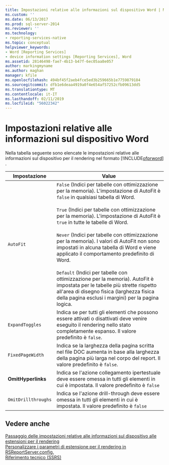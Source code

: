 ```yaml
---
title: Impostazioni relative alle informazioni sul dispositivo Word | Microsoft Docs
ms.custom: ''
ms.date: 06/13/2017
ms.prod: sql-server-2014
ms.reviewer: ''
ms.technology:
- reporting-services-native
ms.topic: conceptual
helpviewer_keywords:
- Word [Reporting Services]
- device information settings [Reporting Services], Word
ms.assetid: 28146498-fae7-4b13-b47f-6ec05aa8e057
author: markingmyname
ms.author: maghan
manager: kfile
ms.openlocfilehash: 494bf45f2aeb4fce5ed3b259665b1e7759879184
ms.sourcegitcommit: dfb1e6deaa4919a0f4e654af57252cfb09613dd5
ms.translationtype: MT
ms.contentlocale: it-IT
ms.lasthandoff: 02/11/2019
ms.locfileid: "56022342"
---
```

# <a name="word-device-information-settings"></a>Impostazioni relative alle informazioni sul dispositivo Word
  Nella tabella seguente sono elencate le impostazioni relative alle informazioni sul dispositivo per il rendering nel formato [!INCLUDE[ofprword](../includes/ofprword-md.md)] .  
  
|Impostazione|Value|  
|-------------|-----------|  
|`AutoFit`|`False` (Indici per tabelle con ottimizzazione per la memoria). L'impostazione di AutoFit è `false` in qualsiasi tabella di Word.<br /><br /> `True` (Indici per tabelle con ottimizzazione per la memoria). L'impostazione di AutoFit è `true` in tutte le tabelle di Word.<br /><br /> `Never` (Indici per tabelle con ottimizzazione per la memoria). I valori di AutoFit non sono impostati in alcuna tabella di Word e viene applicato il comportamento predefinito di Word.<br /><br /> `Default` (Indici per tabelle con ottimizzazione per la memoria). AutoFit è impostata per le tabelle più strette rispetto all'area di disegno fisica (larghezza fisica della pagina esclusi i margini) per la pagina logica.|  
|`ExpandToggles`|Indica se per tutti gli elementi che possono essere attivati o disattivati deve venire eseguito il rendering nello stato completamente espanso. Il valore predefinito è `false`.|  
|`FixedPageWidth`|Indica se la larghezza della pagina scritta nel file DOC aumenta in base alla larghezza della pagina più larga nel corpo del report. Il valore predefinito è `false`.|  
|**OmitHyperlinks**|Indica se l'azione collegamento ipertestuale deve essere omessa in tutti gli elementi in cui è impostata. Il valore predefinito è `false`|  
|`OmitDrillthroughs`|Indica se l'azione drill-through deve essere omessa in tutti gli elementi in cui è impostata. Il valore predefinito è `false`|  
  
## <a name="see-also"></a>Vedere anche  
 [Passaggio delle impostazioni relative alle informazioni sul dispositivo alle estensioni per il rendering](report-server-web-service/net-framework/passing-device-information-settings-to-rendering-extensions.md)   
 [Personalizzare i parametri di estensione per il rendering in RSReportServer.config.](customize-rendering-extension-parameters-in-rsreportserver-config.md)   
 [Riferimento tecnico &#40;SSRS&#41;](../../2014/reporting-services/technical-reference-ssrs.md)  
  
  
